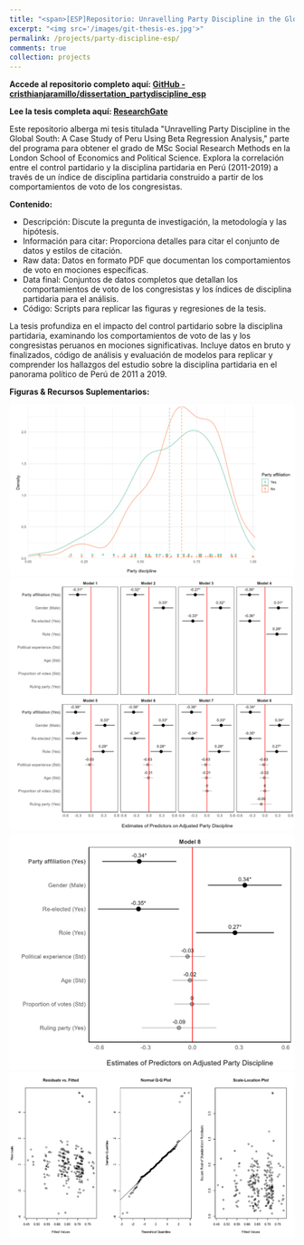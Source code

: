 ```yaml
---
title: "<span>[ESP]Repositorio: Unravelling Party Discipline in the Global South: A Case Study of Peru Using Beta Regression Analysis</span>"
excerpt: "<img src='/images/git-thesis-es.jpg'>"
permalink: /projects/party-discipline-esp/
comments: true
collection: projects
---
```


**Accede al repositorio completo aquí: [GitHub - cristhianjaramillo/dissertation_partydiscipline_esp](https://github.com/cristhianjaramillo/dissertation_partydiscipline_esp)**

**Lee la tesis completa aquí: [ResearchGate](https://www.researchgate.net/publication/384005189_Unravelling_Party_Discipline_in_the_Global_South_A_Case_Study_of_Peru_Using_Beta_Regression_Analysis)**

Este repositorio alberga mi tesis titulada "Unravelling Party Discipline in the Global South: A Case Study of Peru Using Beta Regression Analysis," parte del programa para obtener el grado de MSc Social Research Methods en la London School of Economics and Political Science. Explora la correlación entre el control partidario y la disciplina partidaria en Perú (2011-2019) a través de un índice de disciplina partidaria construido a partir de los comportamientos de voto de los congresistas.

**Contenido:**

-   Descripción: Discute la pregunta de investigación, la metodología y las hipótesis.
-   Información para citar: Proporciona detalles para citar el conjunto de datos y estilos de citación.
-   Raw data: Datos en formato PDF que documentan los comportamientos de voto en mociones específicas.
-   Data final: Conjuntos de datos completos que detallan los comportamientos de voto de los congresistas y los índices de disciplina partidaria para el análisis.
-   Código: Scripts para replicar las figuras y regresiones de la tesis.

La tesis profundiza en el impacto del control partidario sobre la disciplina partidaria, examinando los comportamientos de voto de las y los congresistas peruanos en mociones significativas. Incluye datos en bruto y finalizados, código de análisis y evaluación de modelos para replicar y comprender los hallazgos del estudio sobre la disciplina partidaria en el panorama político de Perú de 2011 a 2019.

**<span>Figuras & Recursos Suplementarios:</span>**

<img src="/images/density_plot.jpg"/>

<img src="/images/model_full.jpg"/>

<img src="/images/model8.jpg"/>

<img src="/images/evaluation.jpg"/>
